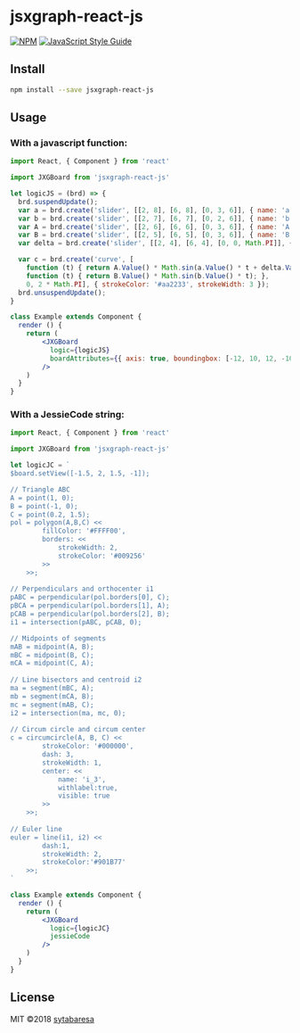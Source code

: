 # jsxgraph-react-js

> 

[![NPM](https://img.shields.io/npm/v/jsxgraph-react-js.svg)](https://www.npmjs.com/package/jsxgraph-react-js) [![JavaScript Style Guide](https://img.shields.io/badge/code_style-standard-brightgreen.svg)](https://standardjs.com)

## Install

```bash
npm install --save jsxgraph-react-js
```

## Usage

### With a javascript function:
```jsx
import React, { Component } from 'react'

import JXGBoard from 'jsxgraph-react-js'

let logicJS = (brd) => {
  brd.suspendUpdate();
  var a = brd.create('slider', [[2, 8], [6, 8], [0, 3, 6]], { name: 'a' });
  var b = brd.create('slider', [[2, 7], [6, 7], [0, 2, 6]], { name: 'b' });
  var A = brd.create('slider', [[2, 6], [6, 6], [0, 3, 6]], { name: 'A' });
  var B = brd.create('slider', [[2, 5], [6, 5], [0, 3, 6]], { name: 'B' });
  var delta = brd.create('slider', [[2, 4], [6, 4], [0, 0, Math.PI]], { name: '&delta;' });

  var c = brd.create('curve', [
    function (t) { return A.Value() * Math.sin(a.Value() * t + delta.Value()); },
    function (t) { return B.Value() * Math.sin(b.Value() * t); },
    0, 2 * Math.PI], { strokeColor: '#aa2233', strokeWidth: 3 });
  brd.unsuspendUpdate();
}

class Example extends Component {
  render () {
    return (
        <JXGBoard
          logic={logicJS}
          boardAttributes={{ axis: true, boundingbox: [-12, 10, 12, -10] }}
        />
    )
  }
}
```

### With a JessieCode string:

```jsx
import React, { Component } from 'react'

import JXGBoard from 'jsxgraph-react-js'

let logicJC = `
$board.setView([-1.5, 2, 1.5, -1]);

// Triangle ABC
A = point(1, 0);
B = point(-1, 0);
C = point(0.2, 1.5);
pol = polygon(A,B,C) <<
        fillColor: '#FFFF00',
        borders: <<
            strokeWidth: 2,
            strokeColor: '#009256'
        >>
    >>;
 
// Perpendiculars and orthocenter i1
pABC = perpendicular(pol.borders[0], C);
pBCA = perpendicular(pol.borders[1], A);
pCAB = perpendicular(pol.borders[2], B);
i1 = intersection(pABC, pCAB, 0);

// Midpoints of segments
mAB = midpoint(A, B);
mBC = midpoint(B, C);
mCA = midpoint(C, A);
 
// Line bisectors and centroid i2
ma = segment(mBC, A);
mb = segment(mCA, B);
mc = segment(mAB, C);
i2 = intersection(ma, mc, 0);
 
// Circum circle and circum center
c = circumcircle(A, B, C) <<
        strokeColor: '#000000',
        dash: 3,
        strokeWidth: 1,
        center: <<
            name: 'i_3',
            withlabel:true,
            visible: true
        >>
    >>;
 
// Euler line 
euler = line(i1, i2) <<
        dash:1,
        strokeWidth: 2,
        strokeColor:'#901B77'
    >>;
`

class Example extends Component {
  render () {
    return (
        <JXGBoard
          logic={logicJC}
          jessieCode
        />
    )
  }
}
```

## License

MIT ©2018 [sytabaresa](https://github.com/sytabaresa)

